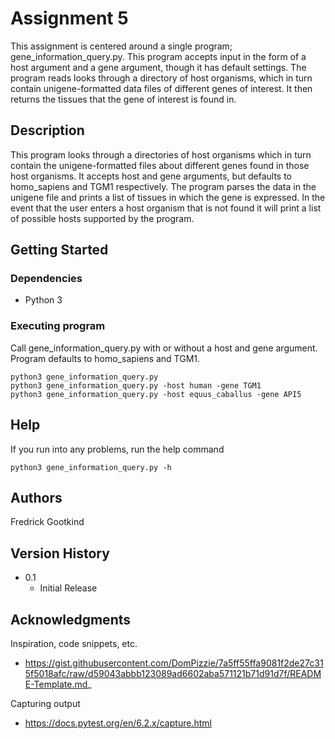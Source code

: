 # Assignment 5

This assignment is centered around a single program; gene_information_query.py. This program
accepts input in the form of a host argument and a gene argument, though it has default settings.
The program reads looks through a directory of host organisms, which in turn contain
unigene-formatted data files of different genes of interest. It then returns the tissues that the
gene of interest is found in.

## Description

This program looks through a directories of host organisms which in turn contain the
unigene-formatted files about different genes found in those host organisms. It accepts host and
gene arguments, but defaults to homo_sapiens and TGM1 respectively. The program parses the data in
the unigene file and prints a list of tissues in which the gene is expressed. In the event that 
the user enters a host organism that is not found it will print a list of possible hosts supported
by the program.

## Getting Started

### Dependencies

* Python 3

### Executing program

Call gene_information_query.py with or without a host and gene argument. Program defaults to 
homo_sapiens and TGM1.
```
python3 gene_information_query.py
python3 gene_information_query.py -host human -gene TGM1
python3 gene_information_query.py -host equus_caballus -gene API5
```

## Help

If you run into any problems, run the help command
```
python3 gene_information_query.py -h
```

## Authors
Fredrick Gootkind

## Version History

* 0.1
    * Initial Release

## Acknowledgments

Inspiration, code snippets, etc.
* https://gist.githubusercontent.com/DomPizzie/7a5ff55ffa9081f2de27c315f5018afc/raw/d59043abbb123089ad6602aba571121b71d91d7f/README-Template.md_

Capturing output
* https://docs.pytest.org/en/6.2.x/capture.html